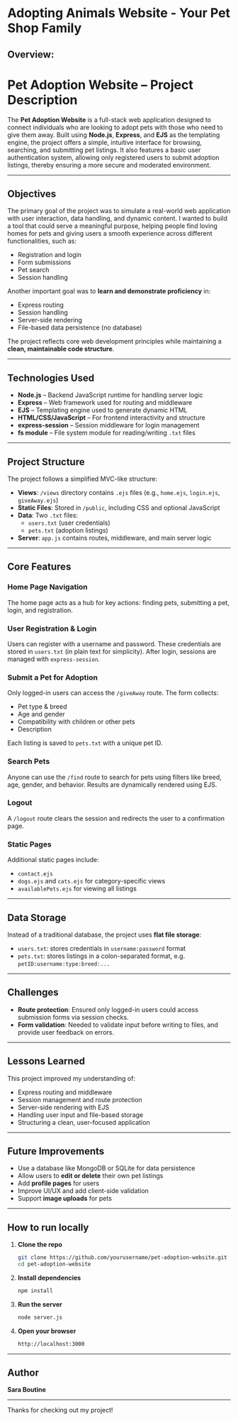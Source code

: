 # Adopting Animals Website - Your Pet Shop Family 
## Overview:
# Pet Adoption Website – Project Description

The **Pet Adoption Website** is a full-stack web application designed to connect individuals who are looking to adopt pets with those who need to give them away. Built using **Node.js**, **Express**, and **EJS** as the templating engine, the project offers a simple, intuitive interface for browsing, searching, and submitting pet listings. It also features a basic user authentication system, allowing only registered users to submit adoption listings, thereby ensuring a more secure and moderated environment.

---

## Objectives

The primary goal of the project was to simulate a real-world web application with user interaction, data handling, and dynamic content. I wanted to build a tool that could serve a meaningful purpose, helping people find loving homes for pets and giving users a smooth experience across different functionalities, such as:

- Registration and login  
- Form submissions  
- Pet search  
- Session handling

Another important goal was to **learn and demonstrate proficiency** in:

- Express routing  
- Session handling  
- Server-side rendering  
- File-based data persistence (no database)

The project reflects core web development principles while maintaining a **clean, maintainable code structure**.

---

## Technologies Used

- **Node.js** – Backend JavaScript runtime for handling server logic  
- **Express** – Web framework used for routing and middleware  
- **EJS** – Templating engine used to generate dynamic HTML  
- **HTML/CSS/JavaScript** – For frontend interactivity and structure  
- **express-session** – Session middleware for login management  
- **fs module** – File system module for reading/writing `.txt` files  

---

## Project Structure

The project follows a simplified MVC-like structure:

- **Views**: `/views` directory contains `.ejs` files (e.g., `home.ejs`, `login.ejs`, `giveAway.ejs`)  
- **Static Files**: Stored in `/public`, including CSS and optional JavaScript  
- **Data**: Two `.txt` files:  
  - `users.txt` (user credentials)  
  - `pets.txt` (adoption listings)  
- **Server**: `app.js` contains routes, middleware, and main server logic  

---

## Core Features

### Home Page Navigation
The home page acts as a hub for key actions: finding pets, submitting a pet, login, and registration.

### User Registration & Login
Users can register with a username and password. These credentials are stored in `users.txt` (in plain text for simplicity). After login, sessions are managed with `express-session`.

### Submit a Pet for Adoption
Only logged-in users can access the `/giveAway` route. The form collects:

- Pet type & breed  
- Age and gender  
- Compatibility with children or other pets  
- Description  

Each listing is saved to `pets.txt` with a unique pet ID.

### Search Pets
Anyone can use the `/find` route to search for pets using filters like breed, age, gender, and behavior. Results are dynamically rendered using EJS.

### Logout
A `/logout` route clears the session and redirects the user to a confirmation page.

### Static Pages
Additional static pages include:

- `contact.ejs`  
- `dogs.ejs` and `cats.ejs` for category-specific views  
- `availablePets.ejs` for viewing all listings  

---

## Data Storage

Instead of a traditional database, the project uses **flat file storage**:

- `users.txt`: stores credentials in `username:password` format  
- `pets.txt`: stores listings in a colon-separated format, e.g. `petID:username:type:breed:...`

---

## Challenges

- **Route protection**: Ensured only logged-in users could access submission forms via session checks.  
- **Form validation**: Needed to validate input before writing to files, and provide user feedback on errors.

---

## Lessons Learned

This project improved my understanding of:

- Express routing and middleware  
- Session management and route protection  
- Server-side rendering with EJS  
- Handling user input and file-based storage  
- Structuring a clean, user-focused application  

---

## Future Improvements

- Use a database like MongoDB or SQLite for data persistence  
- Allow users to **edit or delete** their own pet listings  
- Add **profile pages** for users  
- Improve UI/UX and add client-side validation  
- Support **image uploads** for pets  

---

## How to run locally
1. **Clone the repo**
   ```bash
   git clone https://github.com/yourusername/pet-adoption-website.git
   cd pet-adoption-website
   
2. **Install dependencies**
   ```bash
   npm install

3. **Run the server**
   ```bash
   node server.js

4. **Open your browser**
   ```bash
   http://localhost:3000

---
## Author

**Sara Boutine**

---

Thanks for checking out my project!   
